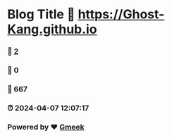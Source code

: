 # Blog Title :link: https://Ghost-Kang.github.io 
### :page_facing_up: [2](https://Ghost-Kang.github.io/tag.html) 
### :speech_balloon: 0 
### :hibiscus: 667 
### :alarm_clock: 2024-04-07 12:07:17 
### Powered by :heart: [Gmeek](https://github.com/Meekdai/Gmeek)
